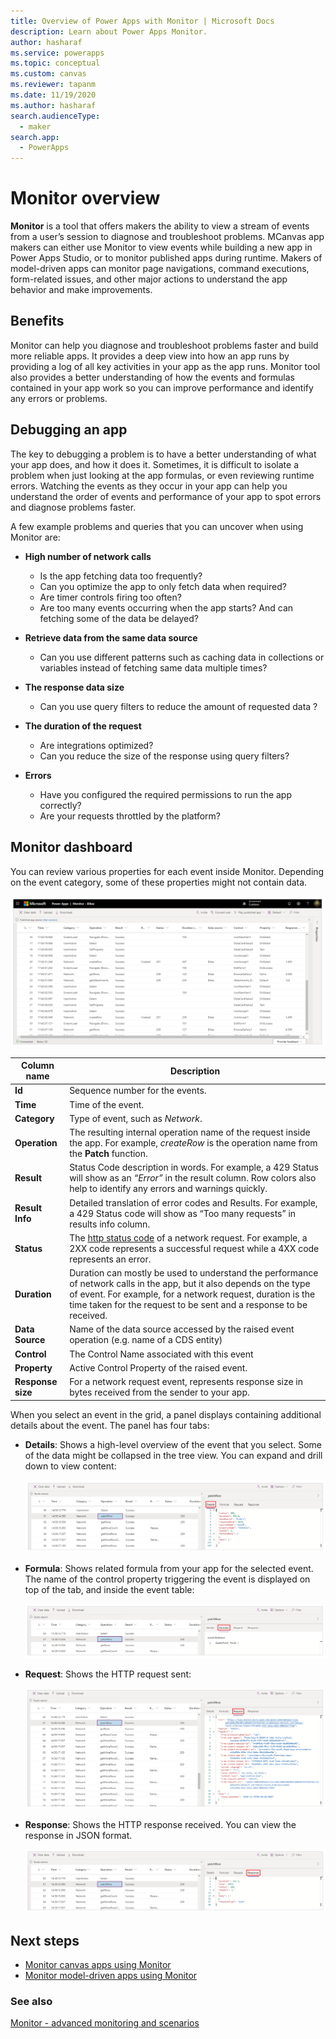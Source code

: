 ```yaml
---
title: Overview of Power Apps with Monitor | Microsoft Docs
description: Learn about Power Apps Monitor.
author: hasharaf
ms.service: powerapps
ms.topic: conceptual
ms.custom: canvas
ms.reviewer: tapanm
ms.date: 11/19/2020
ms.author: hasharaf
search.audienceType: 
  - maker
search.app: 
  - PowerApps
---
```


# Monitor overview

**Monitor** is a tool that offers makers the ability to view a stream of events from a user’s session to diagnose and troubleshoot problems. MCanvas app makers can either use Monitor to view events while building a new app in Power Apps Studio, or to monitor published apps during runtime. Makers of model-driven apps can monitor page navigations, command executions, form-related issues, and other major actions to understand the app behavior and make improvements.

## Benefits

Monitor can help you diagnose and troubleshoot problems faster and build more
reliable apps. It provides a deep view into how an app runs by providing a log
of all key activities in your app as the app runs. Monitor tool also provides a
better understanding of how the events and formulas contained in your app work
so you can improve performance and identify any errors or problems.

## Debugging an app

The key to debugging a problem is to have a better understanding of what your app does, and how it does it. Sometimes, it is difficult to isolate a problem when just looking at the app formulas, or even reviewing runtime errors. Watching the events as they occur in your app can help you understand the order of events and performance of your app to spot errors and diagnose problems faster.

A few example problems and queries that you can uncover when using Monitor are:

- **High number of network calls**
    - Is the app fetching data too frequently?
    - Can you optimize the app to only fetch data when required?
    - Are timer controls firing too often?
    - Are too many events occurring when the app starts? And can fetching some of the data be delayed?

-   **Retrieve data from the same data source**
    - Can you use different patterns such as caching data in collections or variables instead of fetching same data multiple times?

-   **The response data size**
    - Can you use query filters to reduce the amount of requested data ?

-   **The duration of the request**
    - Are integrations optimized?
    - Can you reduce the size of the response using query filters?

-   **Errors**
    - Have you configured the required permissions to run the app correctly?
    - Are your requests throttled by the platform?

## Monitor dashboard

You can review various properties for each event inside Monitor. Depending on
the event category, some of these properties might not contain data.

![Monitor dashboard](media/monitor/monitor.png "Monitor dashboard")

| Column name       | Description                                                                                                                                                                                                                                       |
|-------------------|----------------------------------------------------------------------------------------------------------------------------------------------------------------------------------------------------------------------------------------|
| **Id**            | Sequence number for the events.                                                                                                                                                                                                        |
| **Time**          | Time of the event.                                                                                                                                                                                                                     |
| **Category**      | Type of event, such as *Network*.                                                                                                                                                                                                      |
| **Operation**     | The resulting internal operation name of the request inside the app. For example, *createRow* is the operation name from the **Patch** function.                                                                                       |
| **Result**        | Status Code description in words. For example, a 429 Status will show as an *“Error”* in the result column. Row colors also help to identify any errors and warnings quickly.                                                          |
| **Result Info**   | Detailed translation of error codes and Results. For example, a 429 Status code will show as “Too many requests” in results info column.                                                                                               |
| **Status**        | The [http status code](https://www.w3.org/Protocols/rfc2616/rfc2616-sec10.html) of a network request. For example, a 2XX code represents a successful request while a 4XX code represents an error.                                    |
| **Duration**      | Duration can mostly be used to understand the performance of network calls in the app, but it also depends on the type of event. For example, for a network request, duration is the time taken for the request to be sent and a response to be received.  |
| **Data Source**   | Name of the data source accessed by the raised event operation (e.g. name of a CDS entity)                                                                                                                                             |
| **Control**       | The Control Name associated with this event                                                                                                                                                                                            |
| **Property**      | Active Control Property of the raised event.                                                                                                                                                                                           |
| **Response size** | For a network request event, represents response size in bytes received from the sender to your app.                                                                                                                                   |

When you select an event in the grid, a panel displays containing additional
details about the event. The panel has four tabs:

- **Details**: Shows a high-level overview of the event that you select. Some
    of the data might be collapsed in the tree view. You can expand and drill
    down to view content:

    ![Monitor - Details](media/monitor/monitor-details.png "Monitor - Details")

- **Formula**: Shows related formula from your app for the selected event. The
    name of the control property triggering the event is displayed on top of the tab, and inside the event table:

    ![Monitor - Formula](media/monitor/monitor-formula.png "Monitor - Formula")

- **Request**: Shows the HTTP request sent:

    ![Monitor - Request](media/monitor/monitor-request.png "Monitor - Request")

- **Response**: Shows the HTTP response received. You can view the response in
    JSON format.

    ![Monitor - Response](media/monitor/monitor-response.png "Monitor - Response")

## Next steps

- [Monitor canvas apps using Monitor](monitor-canvasapps.md)
- [Monitor model-driven apps using Monitor](monitor-modelapps.md)

### See also

[Monitor - advanced monitoring and scenarios](monitor-advanced.md)
